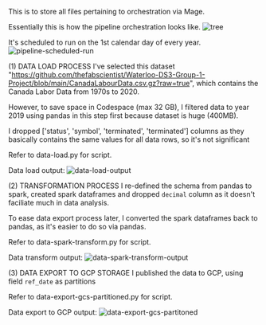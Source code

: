 This is to store all files pertaining to orchestration via Mage.

Essentially this is how the pipeline orchestration looks like.
![tree](https://github.com/yuxiangl6/zoomcamp24/assets/143888207/101df3c9-0261-4f27-ba64-e9966caa6fae)

It's scheduled to run on the 1st calendar day of every year.
![pipeline-scheduled-run](https://github.com/yuxiangl6/zoomcamp24/assets/143888207/bd15b414-b089-405b-9af1-cb069005252a)


(1) DATA LOAD PROCESS
I've selected this dataset "https://github.com/thefabscientist/Waterloo-DS3-Group-1-Project/blob/main/CanadaLabourData.csv.gz?raw=true", 
which contains the Canada Labor Data from 1970s to 2020.

However, to save space in Codespace (max 32 GB), I filtered data to year 2019 using pandas in this step first because dataset is huge (400MB).

I dropped ['status', 'symbol', 'terminated', 'terminated'] columns as they basically contains the same values for all data rows,
so it's not significant

Refer to data-load.py for script.

Data load output:
![data-load-output](https://github.com/yuxiangl6/zoomcamp24/assets/143888207/a2af9619-38ad-41fa-a7d3-3767078d748c)



(2) TRANSFORMATION PROCESS
I re-defined the schema from pandas to spark, created spark dataframes and dropped `decimal` column as it doesn't faciliate much in data analysis.

To ease data export process later, I converted the spark dataframes back to pandas, as it's easier to do so via pandas.

Refer to data-spark-transform.py for script.

Data transform output:
![data-spark-transform-output](https://github.com/yuxiangl6/zoomcamp24/assets/143888207/66907951-661f-4040-8c66-d3b82c7ef390)


(3) DATA EXPORT TO GCP STORAGE
I published the data to GCP, using field `ref_date` as partitions 

Refer to data-export-gcs-partitioned.py for script.

Data export to GCP output:
![data-export-gcs-partitoned](https://github.com/yuxiangl6/zoomcamp24/assets/143888207/a191c7fc-15bf-46f0-8fbc-20b10c5ba91a)



